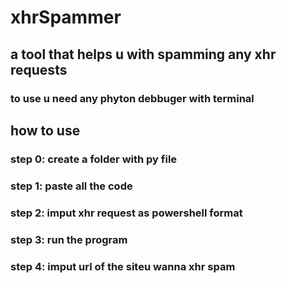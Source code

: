 # xhrSpammer
## a tool that helps u with spamming any xhr requests

### to use u need any phyton debbuger with terminal

## how to use

### step 0: create a folder with py file
### step 1: paste all the code
### step 2: imput xhr request as powershell format
### step 3: run the program
### step 4: imput url of the siteu wanna xhr spam


